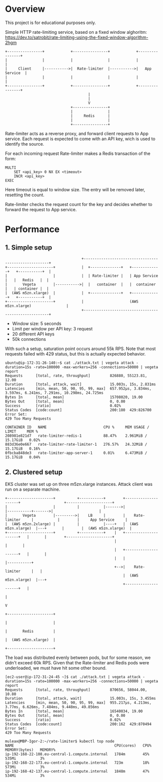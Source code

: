 # Overview
This project is for educational purposes only.

Simple HTTP rate-limiting service, based on a fixed window alghoritm: https://dev.to/satrobit/rate-limiting-using-the-fixed-window-algorithm-2hgm



    +----------------+            +----------------+            +----------------+
    |                |            |                |            |                |
    |     Client     |----------->|  Rate-limiter  |----------->|   App Service  |
    |                |            |                |            |                |
    +----------------+            +----------------+            +----------------+
                                          |
                                          |
                                          V
                                  +----------------+
                                  |                |
                                  |     Redis      |
                                  |                |
                                  +----------------+

Rate-limiter acts as a reverse proxy, and forward client requests to App service. Each request is expected to come with an API key, wich is used to identify the source.

For each incoming request Rate-limiter makes a Redis transaction of the form:

```
MULTI
    SET <api_key> 0 NX EX <timeout>
    INCR <api_key>
EXEC
```

Here timeout is equal to window size. The entry will be removed later, resetting the count.

Rate-limiter checks the request count for the key and decides whether to forward the request to App service.

# Performance

## 1. Simple setup

                                       +------------------------------------------------------+
    +---------------------+            |  +--------------+   +-------------+   +-----------+  |
    |                     |            |  | Rate-limiter |   | App Service |   |   Redis   |  |
    |       Vegeta        |----------->|  |   container  |   |  container  |   | container |  |
    |  (AWS m5zn.xlarge)  |            |  +--------------+   +-------------+   +-----------+  |
    +---------------------+            |                     (AWS m5zn.xlarge)                |
                                       +------------------------------------------------------+

- Window size: 5 seconds
- Limit per window per API key: 3 request
- 20 different API keys
- 50k connections

With such a setup, saturation point occurs around 55k RPS. Note that most requests failed with 429 status, but this is actually expected behavior.

```
ubuntu@ip-172-31-26-140:~$ cat ./attack.txt | vegeta attack -duration=15s -rate=100000 -max-workers=256 -connections=50000 | vegeta report
Requests      [total, rate, throughput]         826880, 55123.81, 12.00
Duration      [total, attack, wait]             15.003s, 15s, 2.831ms
Latencies     [min, mean, 50, 90, 95, 99, max]  657.952µs, 3.834ms, 3.597ms, 6.241ms, 7.291ms, 10.298ms, 24.725ms
Bytes In      [total, mean]                     15708020, 19.00
Bytes Out     [total, mean]                     0, 0.00
Success       [ratio]                           0.02%
Status Codes  [code:count]                      200:180  429:826700  
Error Set:
429 Too Many Requests
```

```
CONTAINER ID   NAME                          CPU %     MEM USAGE / LIMIT     MEM %
208981e821d7   rate-limiter-redis-1          88.47%    2.961MiB / 15.17GiB   0.02%
883d36e0e667   rate-limiter-rate-limiter-1   276.57%   24.32MiB / 15.17GiB   0.16%
0fbcba848de3   rate-limiter-app-server-1     0.01%     6.473MiB / 15.17GiB   0.04%
```

## 2. Clustered setup
EKS cluster was set up on three m5zn.xlarge instances. Attack client was run on a separate machine.
                                                                                                                               
    +---------------------+          +-----------+        +---------------------+                    +---------------------+      
    |                     |          |           |------->|                     |-----------+------->|                     |      
    |       Vegeta        |--------->|    LB     |        |    Rate-limiter     |           |        |     App Service     |      
    |  (AWS m5zn.2xlarge) |          |           |----+   |  (AWS m5zn.xlarge)  |---+       |        |  (AWS m5zn.xlarge)  |      
    +---------------------+          +-----------+    |   +---------------------+   |       |        +---------------------+      
                                                      |                             |       |                                     
                                                      |   +---------------------+   |       |                                     
                                                      |   |                     |-----------+                                     
                                                      +-->|    Rate-limiter     |   |                                             
                                                          |  (AWS m5zn.xlarge)  |---+                                             
                                                          +---------------------+   |                                             
                                                                                    |                                             
                                                                                    V                                             
                                                                          +---------------------+                                  
                                                                          |                     |                                  
                                                                          |       Redis         |                                  
                                                                          |  (AWS m5zn.xlarge)  |                                  
                                                                          +---------------------+                                  


The load was distributed evenly between pods, but for some reason, we didn't exceed 60k RPS. Given that the Rate-limiter and Redis pods were underloaded, we must have hit some other bound.

```
[ec2-user@ip-172-31-24-45 ~]$ cat ./attack.txt | vegeta attack -duration=15s -rate=100000 -max-workers=256 -connections=50000 | vegeta report
Requests      [total, rate, throughput]         870656, 58044.00, 10.80
Duration      [total, attack, wait]             15.003s, 15s, 3.455ms
Latencies     [min, mean, 50, 90, 95, 99, max]  955.217µs, 4.213ms, 3.77ms, 6.626ms, 7.484ms, 9.448ms, 49.856ms
Bytes In      [total, mean]                     16540034, 19.00
Bytes Out     [total, mean]                     0, 0.00
Success       [ratio]                           0.02%
Status Codes  [code:count]                      200:162  429:870494  
Error Set:
429 Too Many Requests
```
```
muleax@MBP-Igor-2:~/rate-limiter$ kubectl top node
NAME                                              CPU(cores)   CPU%   MEMORY(bytes)   MEMORY%   
ip-192-168-22-108.eu-central-1.compute.internal   1784m        45%    535Mi           3%        
ip-192-168-22-173.eu-central-1.compute.internal   723m         18%    573Mi           3%        
ip-192-168-42-137.eu-central-1.compute.internal   1848m        47%    534Mi           3% 
```